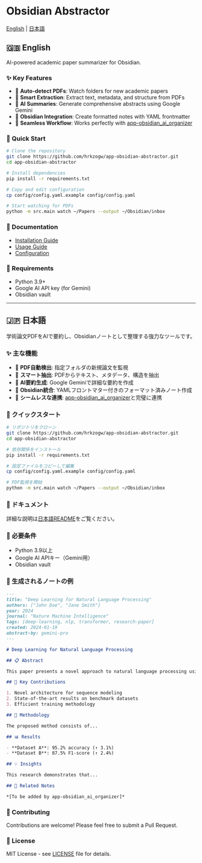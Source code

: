 # Obsidian Abstractor

[English](#english) | [日本語](#japanese)

<a id="english"></a>
## 🇬🇧 English

AI-powered academic paper summarizer for Obsidian.

### ✨ Key Features

- 📁 **Auto-detect PDFs**: Watch folders for new academic papers
- 📄 **Smart Extraction**: Extract text, metadata, and structure from PDFs
- 🤖 **AI Summaries**: Generate comprehensive abstracts using Google Gemini
- 📝 **Obsidian Integration**: Create formatted notes with YAML frontmatter
- 🔗 **Seamless Workflow**: Works perfectly with [app-obsidian_ai_organizer](https://github.com/hrkzogw/app-obsidian_ai_organizer)

### 🚀 Quick Start

```bash
# Clone the repository
git clone https://github.com/hrkzogw/app-obsidian-abstractor.git
cd app-obsidian-abstractor

# Install dependencies
pip install -r requirements.txt

# Copy and edit configuration
cp config/config.yaml.example config/config.yaml

# Start watching for PDFs
python -m src.main watch ~/Papers --output ~/Obsidian/inbox
```

### 📖 Documentation

- [Installation Guide](docs/installation.md)
- [Usage Guide](docs/usage.md)
- [Configuration](docs/configuration.md)

### 🔧 Requirements

- Python 3.9+
- Google AI API key (for Gemini)
- Obsidian vault

---

<a id="japanese"></a>
## 🇯🇵 日本語

学術論文PDFをAIで要約し、Obsidianノートとして整理する強力なツールです。

### ✨ 主な機能

- 📁 **PDF自動検出**: 指定フォルダの新規論文を監視
- 📄 **スマート抽出**: PDFからテキスト、メタデータ、構造を抽出
- 🤖 **AI要約生成**: Google Geminiで詳細な要約を作成
- 📝 **Obsidian統合**: YAMLフロントマター付きのフォーマット済みノート作成
- 🔗 **シームレスな連携**: [app-obsidian_ai_organizer](https://github.com/hrkzogw/app-obsidian_ai_organizer)と完璧に連携

### 🚀 クイックスタート

```bash
# リポジトリをクローン
git clone https://github.com/hrkzogw/app-obsidian-abstractor.git
cd app-obsidian-abstractor

# 依存関係をインストール
pip install -r requirements.txt

# 設定ファイルをコピーして編集
cp config/config.yaml.example config/config.yaml

# PDF監視を開始
python -m src.main watch ~/Papers --output ~/Obsidian/inbox
```

### 📖 ドキュメント

詳細な説明は[日本語README](README_ja.md)をご覧ください。

### 🔧 必要条件

- Python 3.9以上
- Google AI APIキー（Gemini用）
- Obsidian vault

### 📝 生成されるノートの例

```markdown
---
title: "Deep Learning for Natural Language Processing"
authors: ["John Doe", "Jane Smith"]
year: 2024
journal: "Nature Machine Intelligence"
tags: [deep-learning, nlp, transformer, research-paper]
created: 2024-01-19
abstract-by: gemini-pro
---

# Deep Learning for Natural Language Processing

## 📋 Abstract

This paper presents a novel approach to natural language processing using...

## 🎯 Key Contributions

1. Novel architecture for sequence modeling
2. State-of-the-art results on benchmark datasets
3. Efficient training methodology

## 🔬 Methodology

The proposed method consists of...

## 📊 Results

- **Dataset A**: 95.2% accuracy (↑ 3.1%)
- **Dataset B**: 87.5% F1-score (↑ 2.4%)

## 💡 Insights

This research demonstrates that...

## 🔗 Related Notes

*[To be added by app-obsidian_ai_organizer]*
```

### 🤝 Contributing

Contributions are welcome! Please feel free to submit a Pull Request.

### 📄 License

MIT License - see [LICENSE](LICENSE) file for details.